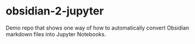 # obsidian-2-jupyter
Demo repo that shows one way of how to automatically convert Obsidian markdown files into Jupyter Notebooks.
